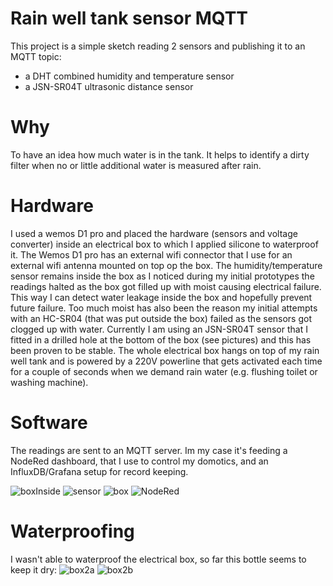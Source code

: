 # Rain well tank sensor MQTT
This project is a simple sketch reading 2 sensors and publishing it to an MQTT topic:
- a DHT combined humidity and temperature sensor
- a JSN-SR04T ultrasonic distance sensor

# Why
To have an idea how much water is in the tank. It helps to identify a dirty filter when no or little additional water is measured after rain.

# Hardware
I used a wemos D1 pro and placed the hardware (sensors and voltage converter) inside an electrical box to which I applied silicone to waterproof it. The Wemos D1 pro has an external wifi connector that I use for an external wifi antenna mounted on top op the box.  The humidity/temperature sensor remains inside the box as I noticed during my initial prototypes the readings halted as the box got filled up with moist causing electrical failure. This way I can detect water leakage inside the box and hopefully prevent future failure. Too much moist has also been the reason my initial attempts with an HC-SR04 (that was put outside the box) failed as the sensors got clogged up with water. Currently I am using an JSN-SR04T sensor that I fitted in a drilled hole at the bottom of the box (see pictures) and this has been proven to be stable. The whole electrical box hangs on top of my rain well tank and is powered by a 220V powerline that gets activated each time for a couple of seconds when we demand rain water (e.g. flushing toilet or washing machine).

# Software
The readings are sent to an MQTT server. Im my case it's feeding a NodeRed dashboard, that I use to control my domotics, and an InfluxDB/Grafana setup for record keeping.

![boxInside](https://i.ibb.co/YZ8cq1W/IMG-20190126-193104.jpg)
![sensor](https://i.ibb.co/jMdgYTL/IMG-20190125-WA0008.jpg)
![box](https://i.ibb.co/dJQ8yrK/IMG-20180911-191650.jpg)
![NodeRed](https://i.ibb.co/vJNrVqm/Schermafbeelding-2019-04-01-om-21-47-33.png)

# Waterproofing
I wasn't able to waterproof the electrical box, so far this bottle seems to keep it dry:
![box2a](https://i.ibb.co/fxq4Vt5/Whats-App-Image-2020-04-12-at-17-19-20.jpg)
![box2b](https://i.ibb.co/rc1yXpT/Whats-App-Image-2020-04-12-at-16-59-21.jpg)
